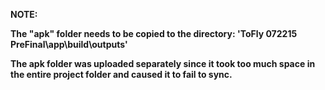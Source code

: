 <b>NOTE:

The "apk" folder needs to be copied to the directory: 'ToFly 072215 PreFinal\app\build\outputs'

The apk folder was uploaded separately since it took too much space in the entire project folder and caused it to fail to sync.</b>



